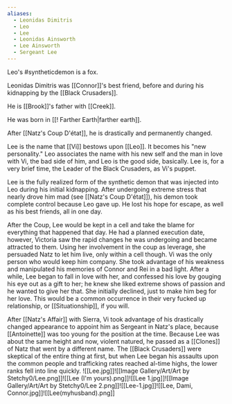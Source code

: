 ```yaml
---
aliases:
  - Leonidas Dimitris
  - Leo
  - Lee
  - Leonidas Ainsworth
  - Lee Ainsworth
  - Sergeant Lee
---
```

Leo's #syntheticdemon is a fox.

Leonidas Dimitris was [[Connor]]'s best friend, before and during his kidnapping by the [[Black Crusaders]].

He is [[Brook]]'s father with [[Creek]].

He was born in [[! Farther Earth|farther earth]].

After [[Natz's Coup D'état]], he is drastically and permanently changed.

Lee is the name that [[Vi]] bestows upon [[Leo]]. It becomes his "new personality." Leo associates the name with his new self and the man in love with Vi, the bad side of him, and Leo is the good side, basically. Lee is, for a very brief time, the Leader of the Black Crusaders, as Vi's puppet.

Lee is the fully realized form of the synthetic demon that was injected into Leo during his initial kidnapping. After undergoing extreme stress that nearly drove him mad (see [[Natz's Coup D'état]]), his demon took complete control because Leo gave up. He lost his hope for escape, as well as his best friends, all in one day. 

After the Coup, Lee would be kept in a cell and take the blame for everything that happened that day. He had a planned execution date, however, Victoria saw the rapid changes he was undergoing and became attracted to them. Using her involvement in the coup as leverage, she persuaded Natz to let him live, only within a cell though. Vi was the only person who would keep him company. She took advantage of his weakness and manipulated his memories of Connor and Rei in a bad light. After a while, Lee began to fall in love with her, and confessed his love by gouging his eye out as a gift to her; he knew she liked extreme shows of passion and he wanted to give her that. She initially declined, just to make him beg for her love. This would be a common occurrence in their very fucked up relationship, or [[Situationship]], if you will.

After [[Natz's Affair]] with Sierra, Vi took advantage of his drastically changed appearance to appoint him as Sergeant in Natz's place, because [[Antoinette]] was too young for the position at the time. Because Lee was about the same height and now, violent natured, he passed as a [[Clones]] of Natz that went by a different name. The [[Black Crusaders]] were skeptical of the entire thing at first, but when Lee began his assaults upon the common people and trafficking rates reached al-time highs, the lower ranks fell into line quickly.
![[Lee.jpg]]![[Image Gallery/Art/Art by Stetchy0/Lee.png]]![[Lee (I'm yours).png]]![[Lee 1.jpg]]![[Image Gallery/Art/Art by Stetchy0/Lee 2.png]]![[Lee-1.jpg]]![[Lee, Dami, Connor.jpg]]![[Lee(myhusband).png]]